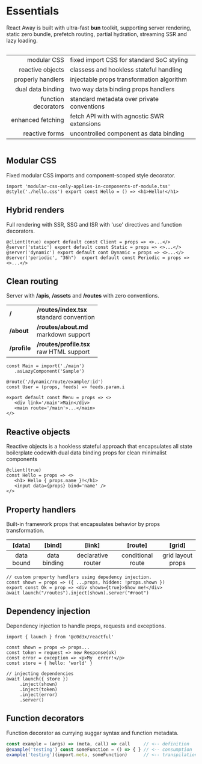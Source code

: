 <style>@import url(essential.css);</style> 

# Essentials

React Away is built with ultra-fast **bun** toolkit, supporting server rendering, static zero bundle, prefetch routing, partial hydration, streaming SSR and lazy loading.

<section style='margin:0 auto; display:flex; justify-self: center;'>

|                     |                                             |
| ------------------: | ------------------------------------------- |
|         modular CSS | fixed import CSS for standard SoC styling   |
|    reactive objects | classess and hookless stateful handling     |
|   properly handlers | injectable props transformation algorithm   |
|   dual data binding | two way data binding props handlers         |
| function decorators | standard metadata over private conventions  |
|   enhanced fetching | fetch API with with agnostic SWR extensions |
|      reactive forms | uncontrolled component as data binding      |

<!-- |                     |                                                              |
| ------------------: | ------------------------------------------------------------ |
|         modular CSS | modular CSS imports for standard SoC                         |
|    reactive objects | classess and hookless stateful handling design               |
|   properly handlers | injectable custom props transformation algorithm             |
|   dual data binding | two way data binding design using props handlers             |
| function decorators | decorator plugin to enable support decorators with functions |
|  object RESTful map | RESTful API mapping that abstracts fetching details          |
|     HTML+ container | lightweight HTML extension for micro-component tree          |
|      reactive forms | dual data binding for uncontrolled components                | -->

</section>


## Modular CSS

Fixed modular CSS imports and component-scoped style decorator.

```tsx
import 'modular-css-only-applies-in-components-of-module.tss'
@style('./hello.css') export const Hello = () => <h1>Hello!</h1>
```

## Hybrid renders

Full rendering with SSR, SSG and ISR with 'use' directives and function decorators.

```tsx
@client(true) export default const Client = props => <>...</>
@server('static') export default const Static = props => <>...</>
@server('dynamic') export default cont Dynamic = props => <>...</>
@server('periodic', "36h")  export default const Periodic = props => <>...</>
```

## Clean routing

Server with **/apis**, **/assets** and **/routes** with zero conventions.

<aside cols='3:5'>

|              |                                                  |
| ------------ | ------------------------------------------------ |
| **/**        | **/routes/index.tsx**  <br/> standard convention |
| **/about**   | **/routes/about.md** <br/> markdown support      |
| **/profile** | **/routes/profile.tsx** <br/> raw HTML support   |

```tsx
const Main = import('./main')
   .asLazyComponent('Sample')

@route('/dynamic/route/example/:id')
const User = (props, feeds) => feeds.param.i

export default const Menu = props => <>
   <div link='/main'>Main</div>
   <main route='/main'>...</main>
</>
```

</aside>

## Reactive objects

<aside cols='3:5'>

Reactive objects is a hookless stateful approach that encapsulates all state boilerplate codewith dual data binding props for clean minimalist components

```tsx
@client(true)
const Hello = props => <>
   <h1> Hello { props.name }!</h1>
   <input data={props} bind='name' />  
</>
```

</aside>

## Property handlers

Built-in framework props that encapsulates behavior by props transformation.

| **[data]** |  **[bind]**  |     **[link]**     |    **[route]**    |    **[grid]**     |
| :--------: | :----------: | :----------------: | :---------------: | :---------------: |
| data bound | data binding | declarative router | conditional route | grid layout props |

```tsx
// custom property handlers using depedency injection.
const shown = props => ({ ...props, hidden: !props.shown })
export const Ok = prop => <div shown={true}>Show me!</div>
await launch("/routes").inject(shown).server("#root")
```

## Dependency injection

Dependency injection to handle props, requests and exceptions.

<aside cols='5:3'>

```tsx
import { launch } from '@c0d3x/reactful'

const shown = props => props...
const token = request => new Response(ok)
const error = exception => <p>My  error!</p>
const store = { hello: 'world' }
```

```tsx
// injecting dependencies 
await launch({ store })
     .inject(shown)  
     .inject(token)  
     .inject(error)  
     .server()
```

</aside>

## Function decorators

Function decorator as currying suggar syntax and function metadata.

```ts
const example = (args) => (meta, call) => call     // <-- definition 
@example('testing') const someFunction = () => { } // <-- consumption
example('testing')(import.meta, someFunction)      // <-- transpilation
````